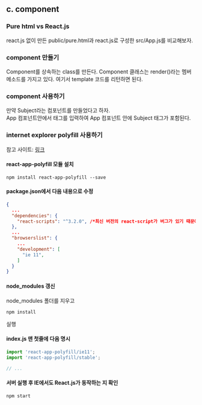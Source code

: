 ## c. component

### Pure html vs React.js
react.js 없이 만든 public/pure.html과 react.js로 구성한 src/App.js를 비교해보자.

### component 만들기
Component를 상속하는 class를 만든다.
Component 클래스는 render()라는 멤버 메소드를 가지고 있다.
여기서 template 코드를 리턴하면 된다.

### component 사용하기
만약 Subject라는 컴포넌트를 만들었다고 하자.<br>
App 컴포넌트안에서 <Subject /> 태그를 입력하여 App 컴포넌트 안에 Subject 태그가 포함된다.

### internet explorer polyfill 사용하기
참고 사이트: [링크](https://hoons-up.tistory.com/13)
#### react-app-polyfill 모듈 설치
```shell
npm install react-app-polyfill --save
```

#### package.json에서 다음 내용으로 수정
```json
{
  ...
  "dependencies": {
    "react-scripts": "^3.2.0", /*최신 버전의 react-script가 버그가 있기 때문에 이렇게 설정*/
  },
  ...
  "browserslist": {
    ...
    "development": [
      "ie 11",
    ]
  }
}

```

#### node_modules 갱신
node_modules 폴더를 지우고
```
npm install
```
실행


#### index.js 맨 첫줄에 다음 명시

```javascript
import 'react-app-polyfill/ie11';
import 'react-app-polyfill/stable';

// ...
```

#### 서버 실행 후 IE에서도 React.js가 동작하는 지 확인
```
npm start
```